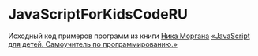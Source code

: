 # JavaScriptForKidsCodeRU
Исходный код примеров программ из книги [Ника Моргана](https://github.com/skilldrick) [«JavaScript для детей. Самоучитель по программированию.»](https://www.mann-ivanov-ferber.ru/books/javascript-dlya-detej/)
